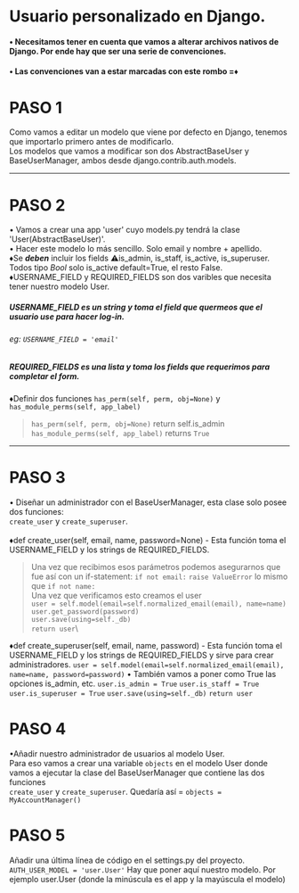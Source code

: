 # Usuario personalizado en Django.

#### • Necesitamos tener en cuenta que vamos a alterar archivos nativos de Django. Por ende hay que ser una serie de convenciones. 
#### • Las convenciones van a estar marcadas con este rombo =♦


# PASO 1

Como vamos a editar un modelo que viene por defecto en Django, tenemos que importarlo primero antes de modificarlo. \
Los modelos que vamos a modificar son dos AbstractBaseUser y BaseUserManager, ambos desde django.contrib.auth.models.

---

# PASO 2 

• Vamos a crear una app 'user' cuyo models.py tendrá la clase 'User(AbstractBaseUser)'. \
• Hacer este modelo lo más sencillo. Solo email y nombre + apellido. \
♦Se **_deben_** incluir los fields ⚠️is_admin, is_staff, is_active, is_superuser. Todos tipo _Bool_ solo is_active default=True, el resto False.
♦USERNAME_FIELD y REQUIRED_FIELDS son dos varibles que necesita tener nuestro modelo User.
##### USERNAME_FIELD es un string y toma el field que quermeos que el usuario use para hacer log-in. 
###### eg: `USERNAME_FIELD = 'email'`
##### REQUIRED_FIELDS es una lista y toma los fields que requerimos para completar el form.

♦Definir dos funciones `has_perm(self, perm, obj=None)` y `has_module_perms(self, app_label)`
> `has_perm(self, perm, obj=None)` return self.is_admin `has_module_perms(self, app_label)` returns `True`

---

# PASO 3

• Diseñar un administrador con el BaseUserManager, esta clase solo posee dos funciones: \
`create_user` y `create_superuser`. \
\
♦def create_user(self, email, name, password=None) - Esta función toma el USERNAME_FIELD y los strings de REQUIRED_FIELDS.
> Una vez que recibimos esos parámetros podemos asegurarnos que fue así con un if-statement:
`if not email:` `raise ValueError` lo mismo que `if not name:` \
Una vez que verificamos esto creamos el user \
`user = self.model(email=self.normalized_email(email), name=name)` \
`user.get_password(password)` \
`user.save(using=self._db)` \
`return user`\

♦def create_superuser(self, email, name, password) - Esta función toma el USERNAME_FIELD y los strings de REQUIRED_FIELDS y sirve para crear administradores.
`user = self.model(email=self.normalized_email(email), name=name, password=password)`
• También vamos a poner como True las opciones is_admin, etc.
`user.is_admin = True`
`user.is_staff = True`
`user.is_superuser = True`
`user.save(using=self._db)`
`return user`

# PASO 4

•Añadir nuestro administrador de usuarios al modelo User. \
Para eso vamos a crear una variable `objects` en el modelo User donde vamos a ejecutar la clase del BaseUserManager que contiene las dos funciones \
`create_user` y `create_superuser`.
Quedaría así = `objects = MyAccountManager()`

# PASO 5

Añadir una última línea de código en el settings.py del proyecto.
`AUTH_USER_MODEL = 'user.User'` Hay que poner aquí nuestro modelo. Por ejemplo user.User (donde la minúscula es el app y la mayúscula el modelo)

